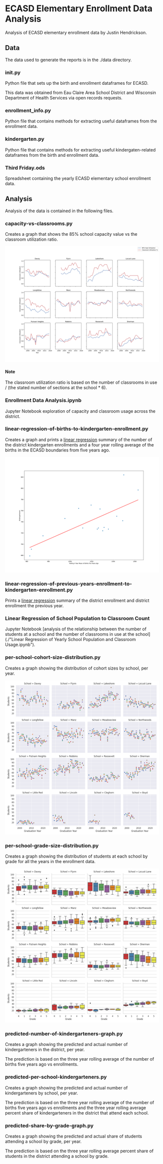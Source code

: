 # ECASD Elementary Enrollment Data Analysis
Analysis of ECASD elementary enrollment data by Justin Hendrickson.

## Data
The data used to generate the reports is in the ./data directory.

### __init__.py
Python file that sets up the birth and enrollment dataframes for ECASD.

This data was obtained from Eau Claire Area School District and Wisconsin Department of Health Services via open
records requests.

### enrollment_info.py
Python file that contains methods for extracting useful dataframes from the enrollment data.

### kindergarten.py
Python file that contains methods for extracting useful kindergaten-related dataframes from the birth and enrollment 
data.

### Third Friday.ods
Spreadsheet containing the yearly ECASD elementary school enrollment data.

## Analysis
Analysis of the data is contained in the following files.

### capacity-vs-classrooms.py
Creates a graph that shows the 85% school capacity value vs the classroom utilization ratio.

![85% capacity to classroom utilization](./artifacts/capacity-vs-classrooms.png)

#### Note
The classroom utilization ratio is based on the number of classrooms in use / (the stated number of sections at the school * 6).

### Enrollment Data Analysis.ipynb
Jupyter Notebook exploration of capacity and classroom usage across the district.

### linear-regression-of-births-to-kindergarten-enrollment.py
Creates a graph and prints a [linear regression](https://en.wikipedia.org/wiki/Linear_regression) summary of the number of the district kindergarten enrollments and a four year rolling average of the births in the ECASD boundaries from five years ago.

![linear regression of the district kindergarten enrollment and four year rolling average of births in ECASD boundaries five years ago](./artifacts/linear-regression-of-births-to-kindergarten-enrollment.png) 

### linear-regression-of-previous-years-enrollment-to-kindergarten-enrollment.py
Prints a [linear regression](https://en.wikipedia.org/wiki/Linear_regression) summary of the district enrollment and district enrollment the previous year.

### Linear Regression of School Population to Classroom Count
Jupyter Notebook [analysis of the relationship between the number of students at a school and the number of classrooms in use at the school](./"Linear Regression of Yearly School Population and Classroom Usage.ipynb").

### per-school-cohort-size-distribution.py
Creates a graph showing the distribution of cohort sizes by school, per year.

![scatter plot of cohort distribution by school and year](./artifacts/per-school-cohort-size-distribution.png)

### per-school-grade-size-distribution.py
Creates a graph showing the distribution of students at each school by grade for all the years in the enrollment data.

![box plot of the distribution of class sizes by school and year](./artifacts/per-school-grade-size-distribution.png)

### predicted-number-of-kindergarteners-graph.py
Creates a graph showing the predicted and actual number of kindergarteners in the district, per year.

The prediction is based on the three year rolling average of the number of births five years ago vs enrollments.

### predicted-per-school-kindergarteners.py
Creates a graph showing the predicted and actual number of kindergarteners by school, per year.

The prediction is based on the three year rolling average of the number of births five years ago vs enrollments and the
three year rolling average percent share of kindergarteners in the district that attend each school.

### predicted-share-by-grade-graph.py
Creates a graph showing the predicted and actual share of students attending a school by grade, per year.

The prediction is based on the three year rolling average percent share of students in the district attending a school
by grade.
